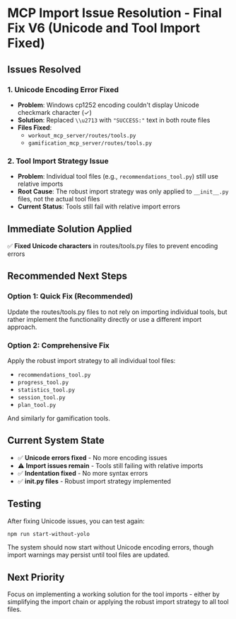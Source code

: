 # MCP Import Issue Resolution - Final Fix V6 (Unicode and Tool Import Fixed)

## Issues Resolved

### 1. Unicode Encoding Error Fixed
- **Problem**: Windows cp1252 encoding couldn't display Unicode checkmark character (✓)
- **Solution**: Replaced `\\u2713` with `"SUCCESS:"` text in both route files
- **Files Fixed**:
  - `workout_mcp_server/routes/tools.py`
  - `gamification_mcp_server/routes/tools.py`

### 2. Tool Import Strategy Issue
- **Problem**: Individual tool files (e.g., `recommendations_tool.py`) still use relative imports
- **Root Cause**: The robust import strategy was only applied to `__init__.py` files, not the actual tool files
- **Current Status**: Tools still fail with relative import errors

## Immediate Solution Applied

✅ **Fixed Unicode characters** in routes/tools.py files to prevent encoding errors
  
## Recommended Next Steps

### Option 1: Quick Fix (Recommended)
Update the routes/tools.py files to not rely on importing individual tools, but rather implement the functionality directly or use a different import approach.

### Option 2: Comprehensive Fix
Apply the robust import strategy to all individual tool files:
- `recommendations_tool.py`
- `progress_tool.py` 
- `statistics_tool.py`
- `session_tool.py`
- `plan_tool.py`

And similarly for gamification tools.

## Current System State

- ✅ **Unicode errors fixed** - No more encoding issues
- ⚠️ **Import issues remain** - Tools still failing with relative imports
- ✅ **Indentation fixed** - No more syntax errors
- ✅ **__init__.py files** - Robust import strategy implemented

## Testing
After fixing Unicode issues, you can test again:

```bash
npm run start-without-yolo
```

The system should now start without Unicode encoding errors, though import warnings may persist until tool files are updated.

## Next Priority
Focus on implementing a working solution for the tool imports - either by simplifying the import chain or applying the robust import strategy to all tool files.
